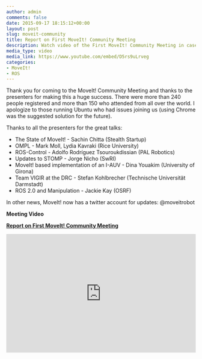 ```yaml
---
author: admin
comments: false
date: 2015-09-17 18:15:12+00:00
layout: post
slug: moveit-community
title: Report on First MoveIt! Community Meeting
description: Watch video of the First MoveIt! Community Meeting in case you missed it. Thank you for coming to the MoveIt! Community Meeting and thanks to the presenters for making this a huge success. There were more than 240 people registered and more than 150 who attended from all over the world...
media_type: video
media_link: https://www.youtube.com/embed/D5rs9uLrveg
categories:
- MoveIt!
- ROS
---
```


Thank you for coming to the MoveIt! Community Meeting and thanks to the presenters for making this a huge success. There were more than 240 people registered and more than 150 who attended from all over the world. I apologize to those running Ubuntu who had issues joining us (using Chrome was the suggested solution for the future).

Thanks to all the presenters for the great talks:

* The State of MoveIt! - Sachin Chitta (Stealth Startup)
* OMPL - Mark Moll, Lydia Kavraki (Rice University)
* ROS-Control - Adolfo Rodríguez Tsouroukdissian (PAL Robotics)
* Updates to STOMP - Jorge Nicho (SwRI)
* MoveIt! based implementation of an I-AUV - Dina Youakim (University of Girona)
* Team VIGIR at the DRC - Stefan Kohlbrecher (Technische Universität Darmstadt)
* ROS 2.0 and Manipulation - Jackie Kay (OSRF)

In other news, MoveIt! now has a twitter account for updates: @moveitrobot 

**Meeting Video**

**[Report on First MoveIt! Community Meeting](https://youtu.be/D5rs9uLrveg)**

<iframe width="100%" height="315" src="https://www.youtube.com/embed/D5rs9uLrveg" frameborder="0" allowfullscreen></iframe>


